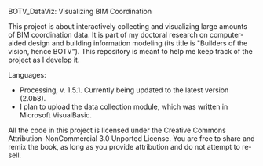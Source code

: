 
BOTV_DataViz: Visualizing BIM Coordination

This project is about interactively collecting and visualizing large amounts of BIM coordination data. It is part of my doctoral research on computer-aided design and building information modeling (its title is "Builders of the vision, hence BOTV"). This repository is meant to help me keep track of the project as I develop it. 

Languages:

- Processing, v. 1.5.1. Currently being updated to the latest version (2.0b8).
- I plan to upload the data collection module, which was written in Microsoft VisualBasic.

All the code in this project is licensed under the Creative Commons Attribution-NonCommercial 3.0 Unported License. You are free to share and remix the book, as long as you provide attribution and do not attempt to re-sell.
